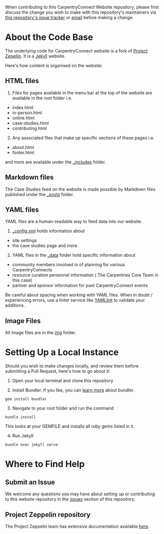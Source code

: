 

When contributing to this CarpentryConnect Website repository, please first discuss the change you wish to make with this repository's maintainers via [this repository's issue tracker](/issues) or [email](community@carpentries.org) before making a change.

# About the Code Base

The underlying code for CarpentryConnect website is a fork of [Project Zepellin](https://github.com/gdg-x/zeppelin). It is a [Jekyll](https://jekyllrb.com) website. 

Here's how content is organised on the website:

## HTML files

1. Files for pages available in the menu bar at the top of the website are available in the root folder i.e.

- index.html
- in-person.html
- online.html
- case-studies.html
- contributing.html


2. Any associated files that make up specific sections of these pages i.e.

- about.html
- footer.html

and more are available under the [_includes](/_includes) folder.

## Markdown files

The Case Studies feed on the website is made possible by Markdown files published under the [_posts](/_posts) folder.


## YAML files

YAML files are a human-readable way to feed data into our website.

1. [_config.yml](/_config.yml) holds information about 

- site settings
- the case studies page and more

2. YAML files in the [_data](/_data) folder hold specific information about

- community members involved in of planning for various CarpentryConnects
- resource curation personnel information ( The Carpentries Core Team in this case)
- partner and sponsor information for past CarpentryConnect events

Be careful about spacing when working with YAML files. When in doubt / experiencing errors, use a linter service like [YAMLlint](http://www.yamllint.com) to validate your additions. 

## Image Files

All image files are in the [img](/img) folder.

# Setting Up a Local Instance

Should you wish to make changes locally, and review them before submitting a Pull Request, here's how to go about it:

1. Open your local terminal and clone this repository

1. Install Bundler. If you like, you can [learn more](https://bundler.io) about bundler.

`gem install bundler`

3. Navigate to your root folder and run the command

`bundle install`

This looks at your GEMFILE and installs all ruby gems listed in it.

4. Run Jekyll

`bundle exec jekyll serve`


# Where to Find Help

## Submit an Issue

We welcome any questions you may have about setting up or contributing to this website repository in the [issues](/issues) section of this repository.

## Project Zeppelin repository

The Project Zeppelin team has extensive documentation available [here](https://github.com/gdg-x/zeppelin/wiki).